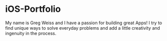 # iOS-Portfolio

My name is Greg Weiss and I have a passion for building great Apps! I try to find unique ways to solve everyday problems and add a little creativity and ingenuity in the process.
